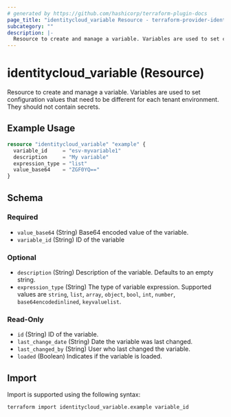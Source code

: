```yaml
---
# generated by https://github.com/hashicorp/terraform-plugin-docs
page_title: "identitycloud_variable Resource - terraform-provider-identitycloud"
subcategory: ""
description: |-
  Resource to create and manage a variable. Variables are used to set configuration values that need to be different for each tenant environment. They should not contain secrets.
---
```


# identitycloud_variable (Resource)

Resource to create and manage a variable. Variables are used to set configuration values that need to be different for each tenant environment. They should not contain secrets.

## Example Usage

```terraform
resource "identitycloud_variable" "example" {
  variable_id     = "esv-myvariable1"
  description     = "My variable"
  expression_type = "list"
  value_base64    = "ZGF0YQ=="
}
```

<!-- schema generated by tfplugindocs -->
## Schema

### Required

- `value_base64` (String) Base64 encoded value of the variable.
- `variable_id` (String) ID of the variable

### Optional

- `description` (String) Description of the variable. Defaults to an empty string.
- `expression_type` (String) The type of variable expression. Supported values are `string`, `list`, `array`, `object`, `bool`, `int`, `number`, `base64encodedinlined`, `keyvaluelist`.

### Read-Only

- `id` (String) ID of the variable.
- `last_change_date` (String) Date the variable was last changed.
- `last_changed_by` (String) User who last changed the variable.
- `loaded` (Boolean) Indicates if the variable is loaded.

## Import

Import is supported using the following syntax:

```shell
terraform import identitycloud_variable.example variable_id
```
